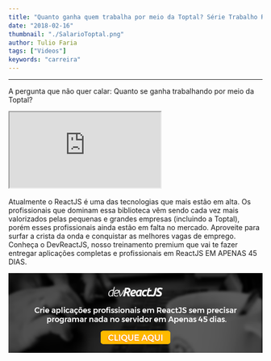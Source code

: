 ```yaml
---
title: "Quanto ganha quem trabalha por meio da Toptal? Série Trabalho Remoto"
date: "2018-02-16"
thumbnail: "./SalarioToptal.png"
author: Tulio Faria
tags: ["Videos"]
keywords: "carreira"
---
```


---
A pergunta que não quer calar: Quanto se ganha trabalhando por meio da Toptal? 

<div class="embed-responsive embed-responsive-16by9 mb-4">
  <iframe class="embed-responsive-item" src="https://www.youtube.com/embed/36dtfgmQoI4" allowfullscreen></iframe>
</div>

Atualmente o ReactJS é uma das tecnologias que mais estão em alta. Os profissionais que dominam essa biblioteca vêm sendo cada vez mais valorizados pelas pequenas e grandes empresas (incluindo a Toptal), porém esses profissionais ainda estão em falta no mercado. Aproveite para surfar a crista da onda e conquistar as melhores vagas de emprego. Conheça o DevReactJS, nosso treinamento premium que vai te fazer entregar aplicações completas e profissionais em ReactJS EM APENAS 45 DIAS. 

[![Curso](./DevReact.png)](https://www.devpleno.com/devreactjs/)
